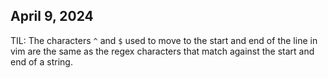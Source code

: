 ## April 9, 2024

TIL: The characters `^` and `$` used to move to the start and end of the line
in vim are the same as the regex characters that match against the start and
end of a string.
